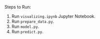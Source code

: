 Steps to Run:
1. Run `visualizing.ipynb` Jupyter Notebook.
2. Run `prepare_data.py`.
3. Run `model.py`.
4. Run `predict.py`.
